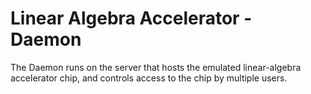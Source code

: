 Linear Algebra Accelerator - Daemon
===================================

The  Daemon runs on the server that hosts the emulated linear-algebra accelerator chip, and controls access to the chip by multiple users.